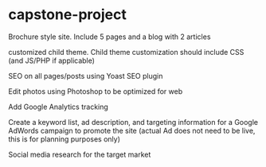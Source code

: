 # capstone-project

Brochure style site. Include 5 pages and a blog with 2 articles

customized child theme.  Child theme customization should include CSS (and JS/PHP if applicable)

SEO on all pages/posts using Yoast SEO plugin

Edit photos using Photoshop to be optimized for web

Add Google Analytics tracking

Create a keyword list, ad description, and targeting information for a Google AdWords campaign to promote the site (actual Ad does not need to be live, this is for planning purposes only)

Social media research for the target market 
